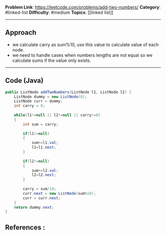 
**Problem Link**: https://leetcode.com/problems/add-two-numbers/ 
**Category**: #linked-list
**Difficulty**: #medium 
**Topics**: [[linked list]]   

---

## Approach

- we calculate carry as sum%10, use this value to calculate value of each node.
- we need to handle cases when numbers lengths are not equal so we calculate sums if the value only exists.

---

## Code (Java)

```java
public ListNode addTwoNumbers(ListNode l1, ListNode l2) {
	ListNode dummy = new ListNode(0);	
	ListNode curr = dummy;	
	int carry = 0;
	
	while(l1!=null || l2!=null || carry!=0)	
	{	
		int sum = carry;
		
		if(l1!=null)		
		{		
			sum+=l1.val;			
			l1=l1.next;		
		}
		
		if(l2!=null)		
		{		
			sum+=l2.val;			
			l2=l2.next;		
		}
		
		carry = sum/10;		
		curr.next = new ListNode(sum%10);		
		curr = curr.next;	
	}
	return dummy.next;
}

```


## References :